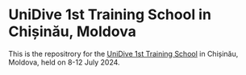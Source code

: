 # UniDive 1st Training School in Chișinău, Moldova
This is the repositrory for the [UniDive 1st Training School](https://unidive.lisn.upsaclay.fr/doku.php?id=meetings:other-events:1st_unidive_training_school) in Chișinău, Moldova, held on 8-12 July 2024. 
